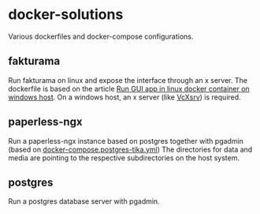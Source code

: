 # docker-solutions
Various dockerfiles and docker-compose configurations.

## fakturama
Run fakturama on linux and expose the interface through an x server.
The dockerfile is based on the article [Run GUI app in linux docker container on windows host](https://dev.to/darksmile92/run-gui-app-in-linux-docker-container-on-windows-host-4kde).
On a windows host, an x server (like [VcXsrv](https://vcxsrv.com/)) is required.

## paperless-ngx
Run a paperless-ngx instance based on postgres together with pgadmin (based on [docker-compose.postgres-tika.yml](https://github.com/paperless-ngx/paperless-ngx/blob/main/docker/compose/docker-compose.postgres-tika.yml))
The directories for data and media are pointing to the respective subdirectories on the host system.

## postgres
Run a postgres database server with pgadmin.